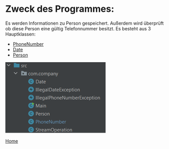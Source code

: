 # Zweck des Programmes:
Es werden Informationen zu Person gespeichert. Außerdem wird überprüft ob diese Person eine gültig Telefonnummer besitzt. 
Es besteht aus 3 Hauptklassen:

- [PhoneNumber](phoneNumber.md) 
- [Date](date.md) 
- [Person](person.md) 

<img src="images/project.png" />

[Home](index.md)
